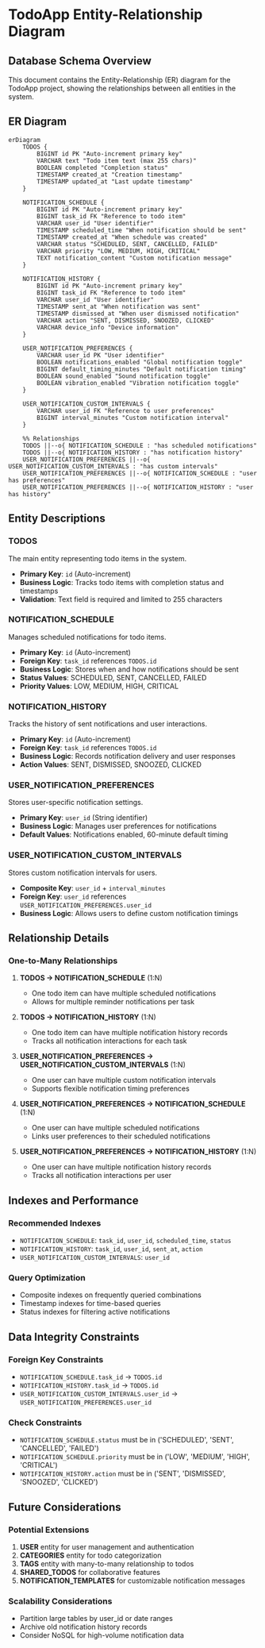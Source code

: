 # TodoApp Entity-Relationship Diagram

## Database Schema Overview

This document contains the Entity-Relationship (ER) diagram for the TodoApp project, showing the relationships between all entities in the system.

## ER Diagram

```mermaid
erDiagram
    TODOS {
        BIGINT id PK "Auto-increment primary key"
        VARCHAR text "Todo item text (max 255 chars)"
        BOOLEAN completed "Completion status"
        TIMESTAMP created_at "Creation timestamp"
        TIMESTAMP updated_at "Last update timestamp"
    }
    
    NOTIFICATION_SCHEDULE {
        BIGINT id PK "Auto-increment primary key"
        BIGINT task_id FK "Reference to todo item"
        VARCHAR user_id "User identifier"
        TIMESTAMP scheduled_time "When notification should be sent"
        TIMESTAMP created_at "When schedule was created"
        VARCHAR status "SCHEDULED, SENT, CANCELLED, FAILED"
        VARCHAR priority "LOW, MEDIUM, HIGH, CRITICAL"
        TEXT notification_content "Custom notification message"
    }
    
    NOTIFICATION_HISTORY {
        BIGINT id PK "Auto-increment primary key"
        BIGINT task_id FK "Reference to todo item"
        VARCHAR user_id "User identifier"
        TIMESTAMP sent_at "When notification was sent"
        TIMESTAMP dismissed_at "When user dismissed notification"
        VARCHAR action "SENT, DISMISSED, SNOOZED, CLICKED"
        VARCHAR device_info "Device information"
    }
    
    USER_NOTIFICATION_PREFERENCES {
        VARCHAR user_id PK "User identifier"
        BOOLEAN notifications_enabled "Global notification toggle"
        BIGINT default_timing_minutes "Default notification timing"
        BOOLEAN sound_enabled "Sound notification toggle"
        BOOLEAN vibration_enabled "Vibration notification toggle"
    }
    
    USER_NOTIFICATION_CUSTOM_INTERVALS {
        VARCHAR user_id FK "Reference to user preferences"
        BIGINT interval_minutes "Custom notification interval"
    }

    %% Relationships
    TODOS ||--o{ NOTIFICATION_SCHEDULE : "has scheduled notifications"
    TODOS ||--o{ NOTIFICATION_HISTORY : "has notification history"
    USER_NOTIFICATION_PREFERENCES ||--o{ USER_NOTIFICATION_CUSTOM_INTERVALS : "has custom intervals"
    USER_NOTIFICATION_PREFERENCES ||--o{ NOTIFICATION_SCHEDULE : "user has preferences"
    USER_NOTIFICATION_PREFERENCES ||--o{ NOTIFICATION_HISTORY : "user has history"
```

## Entity Descriptions

### TODOS
The main entity representing todo items in the system.
- **Primary Key**: `id` (Auto-increment)
- **Business Logic**: Tracks todo items with completion status and timestamps
- **Validation**: Text field is required and limited to 255 characters

### NOTIFICATION_SCHEDULE
Manages scheduled notifications for todo items.
- **Primary Key**: `id` (Auto-increment)
- **Foreign Key**: `task_id` references `TODOS.id`
- **Business Logic**: Stores when and how notifications should be sent
- **Status Values**: SCHEDULED, SENT, CANCELLED, FAILED
- **Priority Values**: LOW, MEDIUM, HIGH, CRITICAL

### NOTIFICATION_HISTORY
Tracks the history of sent notifications and user interactions.
- **Primary Key**: `id` (Auto-increment)
- **Foreign Key**: `task_id` references `TODOS.id`
- **Business Logic**: Records notification delivery and user responses
- **Action Values**: SENT, DISMISSED, SNOOZED, CLICKED

### USER_NOTIFICATION_PREFERENCES
Stores user-specific notification settings.
- **Primary Key**: `user_id` (String identifier)
- **Business Logic**: Manages user preferences for notifications
- **Default Values**: Notifications enabled, 60-minute default timing

### USER_NOTIFICATION_CUSTOM_INTERVALS
Stores custom notification intervals for users.
- **Composite Key**: `user_id` + `interval_minutes`
- **Foreign Key**: `user_id` references `USER_NOTIFICATION_PREFERENCES.user_id`
- **Business Logic**: Allows users to define custom notification timings

## Relationship Details

### One-to-Many Relationships

1. **TODOS → NOTIFICATION_SCHEDULE** (1:N)
   - One todo item can have multiple scheduled notifications
   - Allows for multiple reminder notifications per task

2. **TODOS → NOTIFICATION_HISTORY** (1:N)
   - One todo item can have multiple notification history records
   - Tracks all notification interactions for each task

3. **USER_NOTIFICATION_PREFERENCES → USER_NOTIFICATION_CUSTOM_INTERVALS** (1:N)
   - One user can have multiple custom notification intervals
   - Supports flexible notification timing preferences

4. **USER_NOTIFICATION_PREFERENCES → NOTIFICATION_SCHEDULE** (1:N)
   - One user can have multiple scheduled notifications
   - Links user preferences to their scheduled notifications

5. **USER_NOTIFICATION_PREFERENCES → NOTIFICATION_HISTORY** (1:N)
   - One user can have multiple notification history records
   - Tracks all notification interactions per user

## Indexes and Performance

### Recommended Indexes
- `NOTIFICATION_SCHEDULE`: `task_id`, `user_id`, `scheduled_time`, `status`
- `NOTIFICATION_HISTORY`: `task_id`, `user_id`, `sent_at`, `action`
- `USER_NOTIFICATION_CUSTOM_INTERVALS`: `user_id`

### Query Optimization
- Composite indexes on frequently queried combinations
- Timestamp indexes for time-based queries
- Status indexes for filtering active notifications

## Data Integrity Constraints

### Foreign Key Constraints
- `NOTIFICATION_SCHEDULE.task_id` → `TODOS.id`
- `NOTIFICATION_HISTORY.task_id` → `TODOS.id`
- `USER_NOTIFICATION_CUSTOM_INTERVALS.user_id` → `USER_NOTIFICATION_PREFERENCES.user_id`

### Check Constraints
- `NOTIFICATION_SCHEDULE.status` must be in ('SCHEDULED', 'SENT', 'CANCELLED', 'FAILED')
- `NOTIFICATION_SCHEDULE.priority` must be in ('LOW', 'MEDIUM', 'HIGH', 'CRITICAL')
- `NOTIFICATION_HISTORY.action` must be in ('SENT', 'DISMISSED', 'SNOOZED', 'CLICKED')

## Future Considerations

### Potential Extensions
1. **USER** entity for user management and authentication
2. **CATEGORIES** entity for todo categorization
3. **TAGS** entity with many-to-many relationship to todos
4. **SHARED_TODOS** for collaborative features
5. **NOTIFICATION_TEMPLATES** for customizable notification messages

### Scalability Considerations
- Partition large tables by user_id or date ranges
- Archive old notification history records
- Consider NoSQL for high-volume notification data